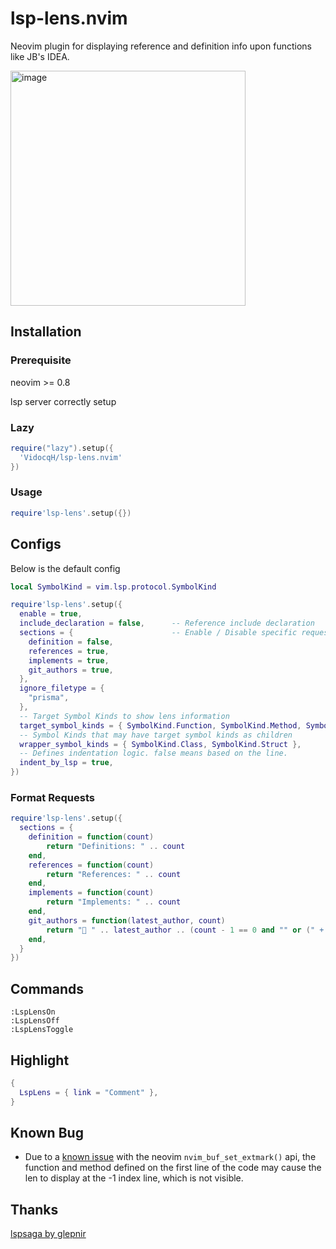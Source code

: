 # lsp-lens.nvim

Neovim plugin for displaying reference and definition info upon functions like JB's IDEA.

<img width="376" alt="image" src="https://user-images.githubusercontent.com/16725418/217580076-7064cc80-664c-4ade-8e66-a0c75801cf17.png">

## Installation

### Prerequisite

neovim >= 0.8

lsp server correctly setup

### Lazy

```lua
require("lazy").setup({
  'VidocqH/lsp-lens.nvim'
})
```

### Usage

```lua
require'lsp-lens'.setup({})
```

## Configs

Below is the default config

```lua
local SymbolKind = vim.lsp.protocol.SymbolKind

require'lsp-lens'.setup({
  enable = true,
  include_declaration = false,      -- Reference include declaration
  sections = {                      -- Enable / Disable specific request, formatter example looks 'Format Requests'
    definition = false,
    references = true,
    implements = true,
    git_authors = true,
  },
  ignore_filetype = {
    "prisma",
  },
  -- Target Symbol Kinds to show lens information
  target_symbol_kinds = { SymbolKind.Function, SymbolKind.Method, SymbolKind.Interface },
  -- Symbol Kinds that may have target symbol kinds as children
  wrapper_symbol_kinds = { SymbolKind.Class, SymbolKind.Struct },
  -- Defines indentation logic. false means based on the line.
  indent_by_lsp = true,
})
```

### Format Requests

```lua
require'lsp-lens'.setup({
  sections = {
    definition = function(count)
        return "Definitions: " .. count
    end,
    references = function(count)
        return "References: " .. count
    end,
    implements = function(count)
        return "Implements: " .. count
    end,
    git_authors = function(latest_author, count)
        return " " .. latest_author .. (count - 1 == 0 and "" or (" + " .. count - 1))
    end,
  }
})

```

## Commands

```
:LspLensOn
:LspLensOff
:LspLensToggle
```

## Highlight

```lua
{
  LspLens = { link = "Comment" },
}
```

## Known Bug

- Due to a [known issue](https://github.com/neovim/neovim/issues/16166) with the neovim `nvim_buf_set_extmark()` api, the function and method defined on the first line of the code may cause the len to display at the -1 index line, which is not visible.

## Thanks

[lspsaga by glepnir](https://github.com/glepnir/lspsaga.nvim#customize-appearance)

